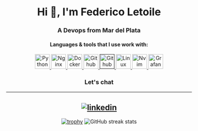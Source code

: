 <h1 align="center">Hi 👋,  I'm Federico Letoile</h1>
<h3 align="center">A Devops from Mar del Plata</h3>

<h4 align="center">Languages & tools that I use work with:</h4>

<p align="center">  </a> <a href="https://www.python.org/" target="_blank"> <img src="https://www.svgrepo.com/show/374016/python.svg" alt="Python" width="40" height="40"/> </a>  <a href="https://nginx.org/en/" target="_blank"> <img src="https://www.svgrepo.com/show/373924/nginx.svg" alt="Nginx" width="40" height="40"/> </a> <a href="https://www.docker.com/" target="_blank"> <img src="https://cdn.worldvectorlogo.com/logos/docker.svg" alt="Docker" width="40" height="40"/> </a> <a href="https://github.com/" target="_blank"> <img src="https://upload.wikimedia.org/wikipedia/commons/9/91/Octicons-mark-github.svg" alt="Github" width="40" height="40"/> </a> <a href="" target="_blank"> <img src="https://icon.icepanel.io/Technology/svg/GitHub-Actions.svg" alt="Github Actions" width="40" height="40"/> </a> </a> <a href="https://archlinux.org/" target="_blank"> <img src="https://www.vectorlogo.zone/logos/archlinux/archlinux-icon.svg" alt="Linux" width="40" height="40"/> </a> </a> <a href="https://neovim.io/" target="_blank"> <img src="https://icons.iconarchive.com/icons/papirus-team/papirus-apps/256/nvim-icon.png" alt="Nvim" width="40" height="40"/> </a> </a> <a href="https://grafana.com/" target="_blank"> <img src="https://upload.wikimedia.org/wikipedia/commons/thumb/a/a1/Grafana_logo.svg/512px-Grafana_logo.svg.png?20230113183101" alt="Grafana" width="40" height="40"/> </a>

  

<h3 align="center">Let's chat</h3>

<div align="center">
   
[1]: https://www.linkedin.com/in/federicoletoile
---

[![linkedin](https://img.shields.io/badge/LinkedIn-0077B5?style=for-the-badge&logo=linkedin&logoColor=white)][1]
---
[![trophy](https://github-profile-trophy.vercel.app/?username=fedeletoile)](https://github.com/ryo-ma/github-profile-trophy)
![GitHub streak stats](https://streak-stats.demolab.com/?user=fedeletoile)
<!--    
  <img height="180em" src="https://github-readme-stats.vercel.app/api?username=MarcosCaballero&show_icons=true&hide_border=true&&count_private=true&include_all_commits=true" /> -->
</div>
